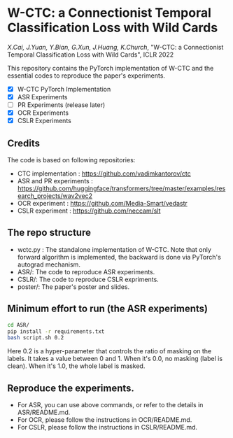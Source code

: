 # W-CTC: a Connectionist Temporal Classification Loss with Wild Cards

*X.Cai, J.Yuan, Y.Bian, G.Xun, J.Huang, K.Church*, "W-CTC: a Connectionist Temporal Classification Loss with Wild Cards", ICLR 2022

This repository contains the PyTorch implementation of W-CTC and the essential codes to reproduce the paper's experiments.
- [x] W-CTC PyTorch Implementation
- [x] ASR Experiments
- [ ] PR Experiments (release later)
- [x] OCR Experiments
- [x] CSLR Experiments

## Credits
The code is based on following repositories:
* CTC implementation    	: <https://github.com/vadimkantorov/ctc> 				
* ASR and PR experiments  : <https://github.com/huggingface/transformers/tree/master/examples/research_projects/wav2vec2> 
* OCR experiment          : <https://github.com/Media-Smart/vedastr>     
* CSLR experiment         : <https://github.com/neccam/slt> 					

## The repo structure
* wctc.py : The standalone implementation of W-CTC. Note that only forward algorithm is implemented, the backward is done via PyTorch's autograd mechanism. 
* ASR/: The code to reproduce ASR experiments.
* CSLR/: The code to reproduce CSLR expriments.
* poster/: The paper's poster and slides.

## Minimum effort to run (the ASR experiments)
```bash
cd ASR/
pip install -r requirements.txt
bash script.sh 0.2
```
Here 0.2 is a hyper-parameter that controls the ratio of masking on the labels.
It takes a value between 0 and 1.
When it's 0.0, no masking (label is clean).
When it's 1.0, the whole label is masked.

## Reproduce the experiments.
* For ASR, you can use above commands, or refer to the details in ASR/README.md.
* For OCR, please follow the instructions in OCR/README.md.
* For CSLR, please follow the instructions in CSLR/README.md.
